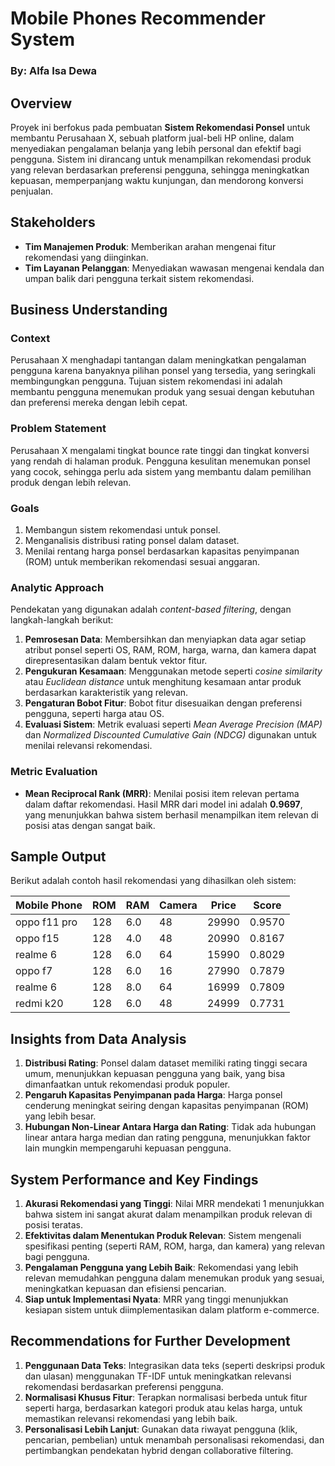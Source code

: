 # Mobile Phones Recommender System

### By: Alfa Isa Dewa

## Overview
Proyek ini berfokus pada pembuatan **Sistem Rekomendasi Ponsel** untuk membantu Perusahaan X, sebuah platform jual-beli HP online, dalam menyediakan pengalaman belanja yang lebih personal dan efektif bagi pengguna. Sistem ini dirancang untuk menampilkan rekomendasi produk yang relevan berdasarkan preferensi pengguna, sehingga meningkatkan kepuasan, memperpanjang waktu kunjungan, dan mendorong konversi penjualan.

## Stakeholders
- **Tim Manajemen Produk**: Memberikan arahan mengenai fitur rekomendasi yang diinginkan.
- **Tim Layanan Pelanggan**: Menyediakan wawasan mengenai kendala dan umpan balik dari pengguna terkait sistem rekomendasi.

## Business Understanding
### Context
Perusahaan X menghadapi tantangan dalam meningkatkan pengalaman pengguna karena banyaknya pilihan ponsel yang tersedia, yang seringkali membingungkan pengguna. Tujuan sistem rekomendasi ini adalah membantu pengguna menemukan produk yang sesuai dengan kebutuhan dan preferensi mereka dengan lebih cepat.

### Problem Statement
Perusahaan X mengalami tingkat bounce rate tinggi dan tingkat konversi yang rendah di halaman produk. Pengguna kesulitan menemukan ponsel yang cocok, sehingga perlu ada sistem yang membantu dalam pemilihan produk dengan lebih relevan.

### Goals
1. Membangun sistem rekomendasi untuk ponsel.
2. Menganalisis distribusi rating ponsel dalam dataset.
3. Menilai rentang harga ponsel berdasarkan kapasitas penyimpanan (ROM) untuk memberikan rekomendasi sesuai anggaran.

### Analytic Approach
Pendekatan yang digunakan adalah *content-based filtering*, dengan langkah-langkah berikut:
1. **Pemrosesan Data**: Membersihkan dan menyiapkan data agar setiap atribut ponsel seperti OS, RAM, ROM, harga, warna, dan kamera dapat direpresentasikan dalam bentuk vektor fitur.
2. **Pengukuran Kesamaan**: Menggunakan metode seperti *cosine similarity* atau *Euclidean distance* untuk menghitung kesamaan antar produk berdasarkan karakteristik yang relevan.
3. **Pengaturan Bobot Fitur**: Bobot fitur disesuaikan dengan preferensi pengguna, seperti harga atau OS.
4. **Evaluasi Sistem**: Metrik evaluasi seperti *Mean Average Precision (MAP)* dan *Normalized Discounted Cumulative Gain (NDCG)* digunakan untuk menilai relevansi rekomendasi.

### Metric Evaluation
- **Mean Reciprocal Rank (MRR)**: Menilai posisi item relevan pertama dalam daftar rekomendasi. Hasil MRR dari model ini adalah **0.9697**, yang menunjukkan bahwa sistem berhasil menampilkan item relevan di posisi atas dengan sangat baik.
  
## Sample Output
Berikut adalah contoh hasil rekomendasi yang dihasilkan oleh sistem:

| Mobile Phone   | ROM | RAM | Camera | Price | Score  |
|----------------|-----|-----|--------|-------|--------|
| oppo f11 pro   | 128 | 6.0 | 48     | 29990 | 0.9570 |
| oppo f15       | 128 | 4.0 | 48     | 20990 | 0.8167 |
| realme 6       | 128 | 6.0 | 64     | 15990 | 0.8029 |
| oppo f7        | 128 | 6.0 | 16     | 27990 | 0.7879 |
| realme 6       | 128 | 8.0 | 64     | 16999 | 0.7809 |
| redmi k20      | 128 | 6.0 | 48     | 24999 | 0.7731 |

## Insights from Data Analysis
1. **Distribusi Rating**: Ponsel dalam dataset memiliki rating tinggi secara umum, menunjukkan kepuasan pengguna yang baik, yang bisa dimanfaatkan untuk rekomendasi produk populer.
2. **Pengaruh Kapasitas Penyimpanan pada Harga**: Harga ponsel cenderung meningkat seiring dengan kapasitas penyimpanan (ROM) yang lebih besar.
3. **Hubungan Non-Linear Antara Harga dan Rating**: Tidak ada hubungan linear antara harga median dan rating pengguna, menunjukkan faktor lain mungkin mempengaruhi kepuasan pengguna.

## System Performance and Key Findings
1. **Akurasi Rekomendasi yang Tinggi**: Nilai MRR mendekati 1 menunjukkan bahwa sistem ini sangat akurat dalam menampilkan produk relevan di posisi teratas.
2. **Efektivitas dalam Menentukan Produk Relevan**: Sistem mengenali spesifikasi penting (seperti RAM, ROM, harga, dan kamera) yang relevan bagi pengguna.
3. **Pengalaman Pengguna yang Lebih Baik**: Rekomendasi yang lebih relevan memudahkan pengguna dalam menemukan produk yang sesuai, meningkatkan kepuasan dan efisiensi pencarian.
4. **Siap untuk Implementasi Nyata**: MRR yang tinggi menunjukkan kesiapan sistem untuk diimplementasikan dalam platform e-commerce.

## Recommendations for Further Development
1. **Penggunaan Data Teks**: Integrasikan data teks (seperti deskripsi produk dan ulasan) menggunakan TF-IDF untuk meningkatkan relevansi rekomendasi berdasarkan preferensi pengguna.
2. **Normalisasi Khusus Fitur**: Terapkan normalisasi berbeda untuk fitur seperti harga, berdasarkan kategori produk atau kelas harga, untuk memastikan relevansi rekomendasi yang lebih baik.
3. **Personalisasi Lebih Lanjut**: Gunakan data riwayat pengguna (klik, pencarian, pembelian) untuk menambah personalisasi rekomendasi, dan pertimbangkan pendekatan hybrid dengan collaborative filtering.